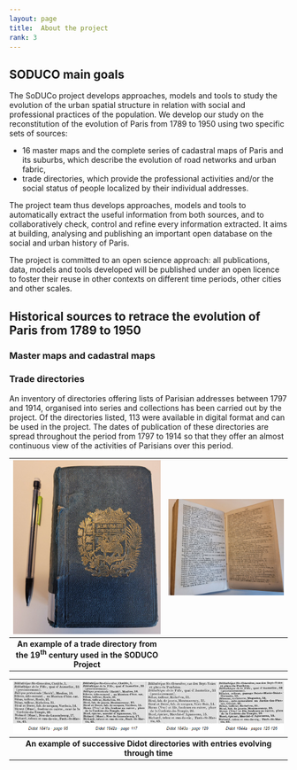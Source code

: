```yaml
---
layout: page
title:  About the project
rank: 3
---
```

## SODUCO main goals

The SoDUCo project develops approaches, models and tools to study the evolution of the urban spatial structure in relation with social and professional practices of the population. We develop our study on the reconstitution of the evolution of Paris from 1789 to 1950 using two specific sets of sources: 
- 16 master maps and the complete series of cadastral maps of Paris and its suburbs, which describe the evolution of road networks and urban fabric, 
- trade directories, which provide the professional activities and/or the social status of people localized by their individual addresses. 

The project team thus develops approaches, models and tools to automatically extract the useful information from both sources, and to collaboratively check, control and refine every information extracted. It aims at building, analysing and publishing an important open database on the social and urban history of Paris.

The project is committed to an open science approach: all publications, data, models and tools developed will be published under an open licence to foster their reuse in other contexts on different time periods, other cities and other scales.

## Historical sources to retrace the evolution of Paris from 1789 to 1950

### Master maps and cadastral maps

### Trade directories

An inventory of directories offering lists of Parisian addresses between 1797 and 1914, organised into series and collections has been carried out by the project. Of the directories listed, 113 were available in digital format and can be used in the project. The dates of publication of these directories are spread throughout the period from 1797 to 1914 so that they offer an almost continuous view of the activities of Parisians over this period.

| ![Directory Harcover](./public/images/Directory_Hardcover.png) | ![Directory Open](./public/images/Open_Directory.png) |
|:--:|:--:|
| <b>An example of a trade directory from the 19<sup>th</sup> century used in the SODUCO Project</b>||

| ![Successive Didot directories](./public/images/SuccessiveDidotDirectories.png) | 
|:--:|
| <b>An example of successive Didot directories with entries evolving through time</b>||


